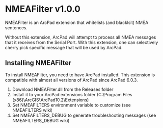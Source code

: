 # NMEAFilter v1.0.0

NMEAFilter is an ArcPad extension that whitelists (and blacklsit) NMEA sentences.

Without this extension, ArcPad will attempt to process all NMEA messages that it receives from the Serial Port. With this extension, one can selectively cherry pick specific message that will be used by ArcPad.

## Installing NMEAFilter

To install NMEAFilter, you need to have ArcPad installed. This extension is compatible with almost all versions of ArcPad since ArcPad 6.0.3.

 1. Download NMEAFilter.dll from the Releases folder
 2. Install it to your ArcPad extensions folder (C:\Program Files (x86)\ArcGIS\ArcPad10.2\Extensions)
 3. Set NMEAFILTERS environment variable to customize (see NMEAFILTERS wiki)
 4. Set NMEAFILTERS_DEBUG to generate troubleshooting messages (see NMEAFILTERS_DEBUG wiki)
 
